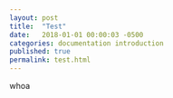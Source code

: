 ```yaml
---
layout: post
title:  "Test"
date:   2018-01-01 00:00:03 -0500
categories: documentation introduction
published: true
permalink: test.html
---
```


whoa